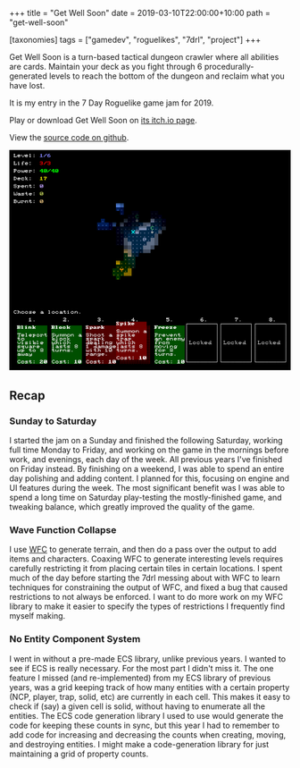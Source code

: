 +++
title = "Get Well Soon"
date = 2019-03-10T22:00:00+10:00
path = "get-well-soon"

[taxonomies]
tags = ["gamedev", "roguelikes", "7drl", "project"]
+++

Get Well Soon is a turn-based tactical dungeon crawler where all abilities are cards.
Maintain your deck as you fight through 6 procedurally-generated levels to
reach the bottom of the dungeon and reclaim what you have lost.

It is my entry in the 7 Day Roguelike game jam for 2019.

Play or download Get Well Soon on [its itch.io page](https://gridbugs.itch.io/get-well-soon).

View the [source code on github](https://github.com/gridbugs/gws/tree/7drl).

![screenshot.png](screenshot.png)

<!-- more -->

## Recap

### Sunday to Saturday

I started the jam on a Sunday and finished the following Saturday, working full
time Monday to Friday, and working on the game in the mornings before work, and
evenings, each day of the week. All previous years I've finished on Friday
instead. By finishing on a weekend, I was able to spend an entire day polishing
and adding content. I planned for this, focusing on engine and UI features
during the week. The most significant benefit was I was able to spend a long
time on Saturday play-testing the mostly-finished game, and tweaking balance,
which greatly improved the quality of the game.

### Wave Function Collapse

I use [WFC](@/blog/wave-function-collapse/index.md) to generate terrain, and then do a pass
over the output to add items and characters. Coaxing WFC to generate
interesting levels requires carefully restricting it from placing certain tiles
in certain locations. I spent much of the day before starting the 7drl messing
about with WFC to learn techniques for constraining the output of WFC, and fixed
a bug that caused restrictions to not always be enforced. I want to do more work
on my WFC library to make it easier to specify the types of restrictions I
frequently find myself making.

### No Entity Component System

I went in without a pre-made ECS library, unlike previous years. I wanted to see
if ECS is really necessary. For the most part I didn't miss it. The one feature
I missed (and re-implemented) from my ECS library of previous years, was a grid
keeping track of how many entities with a certain property (NCP, player, trap,
solid, etc) are currently in each cell. This makes it easy to check if (say) a
given cell is solid, without having to enumerate all the entities. The ECS code
generation library I used to use would generate the code for keeping these
counts in sync, but this year I had to remember to add code for increasing and
decreasing the counts when creating, moving, and destroying entities. I might
make a code-generation library for just maintaining a grid of property counts.
